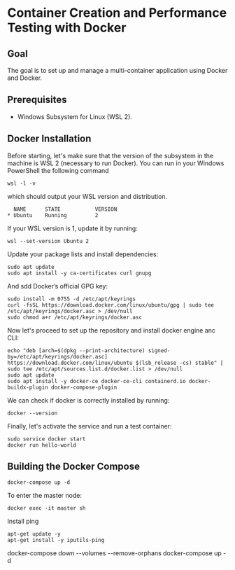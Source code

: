 # Container Creation and Performance Testing with Docker

## Goal
The goal is to set up and manage a multi-container application using Docker and Docker.

## Prerequisites
- Windows Subsystem for Linux (WSL 2).

## Docker Installation
Before starting, let's make sure that the version of the subsystem in the machine is WSL 2 (necessary to run Docker). You can run in your Windows PowerShell the following command
```
wsl -l -v
```
which should output your WSL version and distribution.
```
  NAME      STATE           VERSION
* Ubuntu    Running         2
```

If your WSL version is 1, update it by running:
```
wsl --set-version Ubuntu 2
```

Update your package lists and install dependencies:
```
sudo apt update
sudo apt install -y ca-certificates curl gnupg
```

And sdd Docker’s official GPG key:
```
sudo install -m 0755 -d /etc/apt/keyrings
curl -fsSL https://download.docker.com/linux/ubuntu/gpg | sudo tee /etc/apt/keyrings/docker.asc > /dev/null
sudo chmod a+r /etc/apt/keyrings/docker.asc
```

Now let's proceed to set up the repository and install docker engine anc CLI:
```
echo "deb [arch=$(dpkg --print-architecture) signed-by=/etc/apt/keyrings/docker.asc] https://download.docker.com/linux/ubuntu $(lsb_release -cs) stable" | sudo tee /etc/apt/sources.list.d/docker.list > /dev/null
sudo apt update
sudo apt install -y docker-ce docker-ce-cli containerd.io docker-buildx-plugin docker-compose-plugin
```

We can check if docker is correctly installed by running:
```
docker --version
```

Finally, let's activate the service and run a test container:
```
sudo service docker start
docker run hello-world
```


## Building the Docker Compose

```
docker-compose up -d
```

To enter the master node:
```
docker exec -it master sh
```

Install ping
```
apt-get update -y
apt-get install -y iputils-ping
```


docker-compose down --volumes --remove-orphans
docker-compose up -d





